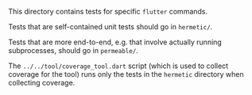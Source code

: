 This directory contains tests for specific `flutter` commands.

Tests that are self-contained unit tests should go in `hermetic/`.

Tests that are more end-to-end, e.g. that involve actually running subprocesses,
should go in `permeable/`.

The `../../tool/coverage_tool.dart` script (which is used to collect coverage
for the tool) runs only the tests in the `hermetic` directory when collecting
coverage.
